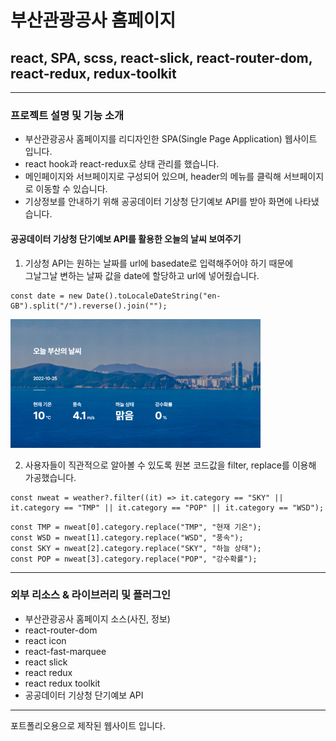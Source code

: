 # 부산관광공사 홈페이지

## react, SPA, scss, react-slick, react-router-dom, react-redux, redux-toolkit

---

### 프로젝트 설명 및 기능 소개

* 부산관광공사 홈페이지를 리디자인한 SPA(Single Page Application) 웹사이트 입니다.
* react hook과 react-redux로 상태 관리를 했습니다.
* 메인페이지와 서브페이지로 구성되어 있으며, header의 메뉴를 클릭해 서브페이지로 이동할 수 있습니다.
* 기상정보를 안내하기 위해 공공데이터 기상청 단기예보 API를 받아 화면에 나타냈습니다.

#### 공공데이터 기상청 단기예보 API를 활용한 오늘의 날씨 보여주기

1. 기상청 API는 원하는 날짜를 url에 basedate로 입력해주어야 하기 때문에 <br/>
그날그날 변하는 날짜 값을 date에 할당하고 url에 넣어줬습니다.

```
const date = new Date().toLocaleDateString("en-GB").split("/").reverse().join("");
```

<img src="/public/assets/images/API.png">

2. 사용자들이 직관적으로 알아볼 수 있도록 원본 코드값을 filter, replace를 이용해 가공했습니다.

```
const nweat = weather?.filter((it) => it.category == "SKY" || it.category == "TMP" || it.category == "POP" || it.category == "WSD");
```
```
const TMP = nweat[0].category.replace("TMP", "현재 기온");
const WSD = nweat[1].category.replace("WSD", "풍속");
const SKY = nweat[2].category.replace("SKY", "하늘 상태");
const POP = nweat[3].category.replace("POP", "강수확률");
```

---

### 외부 리소스 & 라이브러리 및 플러그인

-   부산관광공사 홈페이지 소스(사진, 정보)
-   react-router-dom
-   react icon
-   react-fast-marquee
-   react slick
-   react redux
-   react redux toolkit
-   공공데이터 기상청 단기예보 API

---

포트폴리오용으로 제작된 웹사이트 입니다.
